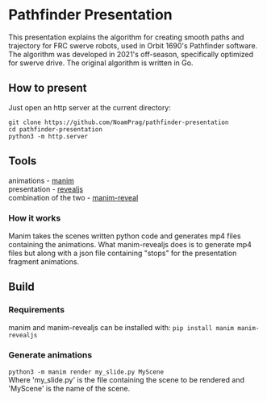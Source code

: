# Pathfinder Presentation

This presentation explains the algorithm for creating smooth paths and trajectory for FRC swerve robots, used in Orbit 1690's Pathfinder software.
The algorithm was developed in 2021's off-season, specifically optimized for swerve drive.
The original algorithm is written in Go.

## How to present
Just open an http server at the current directory:
```
git clone https://github.com/NoamPrag/pathfinder-presentation
cd pathfinder-presentation
python3 -m http.server
```

## Tools
animations - [manim](https://github.com/3b1b/manim.git)<br/>
presentation - [revealjs](https://revealjs.com/)<br/>
combination of the two - [manim-reveal](https://github.com/RickDW/manim-revealjs)

### How it works
Manim takes the scenes written python code and generates mp4 files containing the animations. What manim-revealjs does is to generate mp4 files but along with a json file containing "stops" for the presentation fragment animations.


## Build
### Requirements
manim and manim-revealjs can be installed with:
`pip install manim manim-revealjs`

### Generate animations
`python3 -m manim render my_slide.py MyScene`<br/>
Where 'my_slide.py' is the file containing the scene to be rendered and 'MyScene' is the name of the scene.